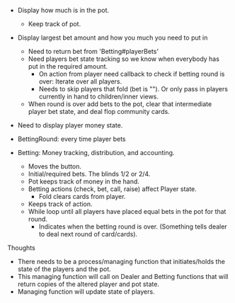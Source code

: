 - Display how much is in the pot.
  - Keep track of pot.
- Display largest bet amount and how you much you need to put in
  - Need to return bet from 'Betting#playerBets'
  - Need players bet state tracking so we know when everybody has put in the required amount.
    - On action from player need callback to check if betting round is over: Iterate over all players.
    - Needs to skip players that fold (bet is "").  Or only pass in players currently in hand to children/inner views.
  - When round is over add bets to the pot, clear that intermediate player bet state, and deal flop community cards.


- Need to display player money state.
- BettingRound: every time player bets

- Betting: Money tracking, distribution, and accounting.
  - Moves the button.
  - Initial/required bets.  The blinds 1/2 or 2/4.
  - Pot keeps track of money in the hand.
  - Betting actions (check, bet, call, raise) affect Player state.
    - Fold clears cards from player.
  - Keeps track of action.
  - While loop until all players have placed equal bets in the pot for that round.
    - Indicates when the betting round is over.  (Something tells dealer to deal next round of card/cards).


Thoughts
- There needs to be a process/managing function that initiates/holds the state of the players and the pot.
- This managing function will call on Dealer and Betting functions that will return copies of the altered player and pot state.
- Managing function will update state of players.

